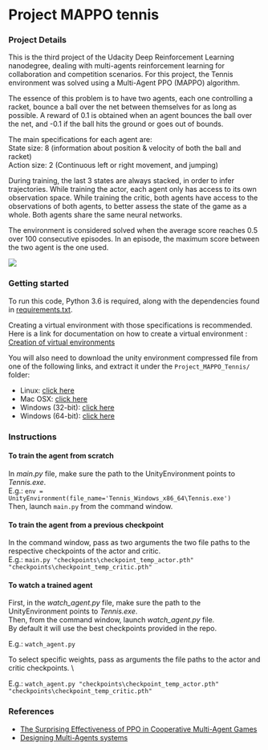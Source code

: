# Project MAPPO tennis

### Project Details

This is the third project of the Udacity Deep Reinforcement Learning nanodegree, dealing with multi-agents reinforcement learning for collaboration and competition scenarios.
For this project, the Tennis environment was solved using a Multi-Agent PPO (MAPPO) algorithm.

The essence of this problem is to have two agents, each one controlling a racket, bounce a ball over the net between themselves for as long as possible.
A reward of 0.1 is obtained when an agent bounces the ball over the net, and -0.1 if the ball hits the ground or goes out of bounds.

The main specifications for each agent are: \
State size: 8 (information about position & velocity of both the ball and racket) \
Action size: 2 (Continuous left or right movement, and jumping)

During training, the last 3 states are always stacked, in order to infer trajectories.
While training the actor, each agent only has access to its own observation space.
While training the critic, both agents have access to the observations of both agents, to better assess the state of the game as a whole.
Both agents share the same neural networks.

The environment is considered solved when the average score reaches 0.5 over 100 consecutive episodes.
In an episode, the maximum score between the two agent is the one used.

![](images/tennis_mappo_1.gif)

### Getting started

To run this code, Python 3.6 is required, along with the dependencies found in [requirements.txt](requirements.txt).

Creating a virtual environment with those specifications is recommended. \
Here is a link for documentation on how to create a virtual environment : 
[Creation of virtual environments](https://docs.python.org/3/library/venv.html)

You will also need to download the unity environment compressed file from one of the following links, and extract it under the `Project_MAPPO_Tennis/` folder:

- Linux: [click here](https://s3-us-west-1.amazonaws.com/udacity-drlnd/P3/Tennis/Tennis_Linux.zip)
- Mac OSX: [click here](https://s3-us-west-1.amazonaws.com/udacity-drlnd/P3/Tennis/Tennis.app.zip)
- Windows (32-bit): [click here](https://s3-us-west-1.amazonaws.com/udacity-drlnd/P3/Tennis/Tennis_Windows_x86.zip)
- Windows (64-bit): [click here](https://s3-us-west-1.amazonaws.com/udacity-drlnd/P3/Tennis/Tennis_Windows_x86_64.zip)

### Instructions

#### To train the agent from scratch

In *main.py* file, make sure the path to the UnityEnvironment points to *Tennis.exe*. \
E.g.: `env = UnityEnvironment(file_name='Tennis_Windows_x86_64\Tennis.exe')` \
Then, launch `main.py` from the command window.

#### To train the agent from a previous checkpoint
In the command window, pass as two arguments the two file paths to the respective checkpoints of the actor and critic. \
E.g.: `main.py "checkpoints\checkpoint_temp_actor.pth" "checkpoints\checkpoint_temp_critic.pth"`

#### To watch a trained agent

First, in the *watch_agent.py* file, make sure the path to the UnityEnvironment points to *Tennis.exe*. \
Then, from the command window, launch *watch_agent.py* file. \
By default it will use the best checkpoints provided in the repo.

E.g.: `watch_agent.py`

To select specific weights, pass as arguments the file paths to the actor and critic checkpoints. \

E.g.:   `watch_agent.py "checkpoints\checkpoint_temp_actor.pth" "checkpoints\checkpoint_temp_critic.pth"`

### References
- [The Surprising Effectiveness of PPO in Cooperative Multi-Agent Games](https://arxiv.org/pdf/2103.01955.pdf)
- [Designing Multi-Agents systems](https://huggingface.co/learn/deep-rl-course/unit7/multi-agent-setting?fw=pt)
